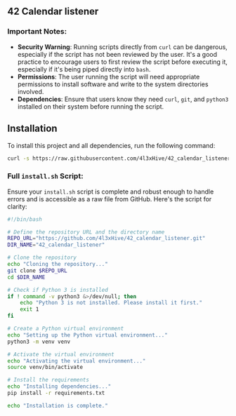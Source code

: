 ## 42 Calendar listener

### Important Notes:

- **Security Warning**: Running scripts directly from `curl` can be dangerous, especially if the script has not been reviewed by the user. It's a good practice to encourage users to first review the script before executing it, especially if it's being piped directly into `bash`.
- **Permissions**: The user running the script will need appropriate permissions to install software and write to the system directories involved.
- **Dependencies**: Ensure that users know they need `curl`, `git`, and `python3` installed on their system before running the script.


## Installation

To install this project and all dependencies, run the following command:

```bash
curl -s https://raw.githubusercontent.com/4l3xHive/42_calendar_listener/main/install.sh | bash
```


### Full `install.sh` Script:

Ensure your `install.sh` script is complete and robust enough to handle errors and is accessible as a raw file from GitHub. Here's the script for clarity:

```bash
#!/bin/bash

# Define the repository URL and the directory name
REPO_URL="https://github.com/4l3xHive/42_calendar_listener.git"
DIR_NAME="42_calendar_listener"

# Clone the repository
echo "Cloning the repository..."
git clone $REPO_URL
cd $DIR_NAME

# Check if Python 3 is installed
if ! command -v python3 &>/dev/null; then
    echo "Python 3 is not installed. Please install it first."
    exit 1
fi

# Create a Python virtual environment
echo "Setting up the Python virtual environment..."
python3 -m venv venv

# Activate the virtual environment
echo "Activating the virtual environment..."
source venv/bin/activate

# Install the requirements
echo "Installing dependencies..."
pip install -r requirements.txt

echo "Installation is complete."
